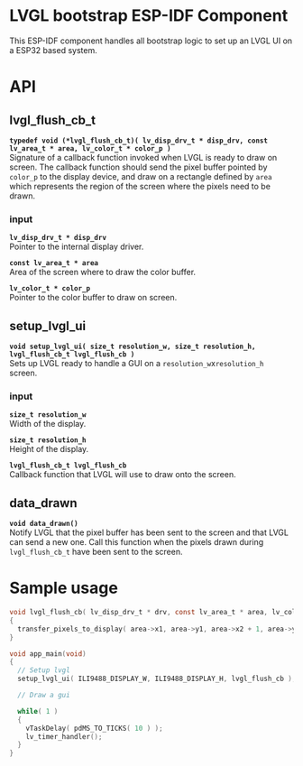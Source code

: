 # LVGL bootstrap ESP-IDF Component

This ESP-IDF component handles all bootstrap logic to set up an LVGL UI on a ESP32 based system.

# API

## lvgl_flush_cb_t
**`typedef void (*lvgl_flush_cb_t)( lv_disp_drv_t * disp_drv, const lv_area_t * area, lv_color_t * color_p )`**<br>
Signature of a callback function invoked when LVGL is ready to draw on screen. The callback function should send the pixel buffer pointed by `color_p` to the display device, and draw on a rectangle defined by `area` which represents the region of the screen where the pixels need to be drawn.

### input
**`lv_disp_drv_t * disp_drv`**<br>
Pointer to the internal display driver.

**`const lv_area_t * area`**<br>
Area of the screen where to draw the color buffer.

**`lv_color_t * color_p`**<br>
Pointer to the color buffer to draw on screen.

## setup_lvgl_ui
**`void setup_lvgl_ui( size_t resolution_w, size_t resolution_h, lvgl_flush_cb_t lvgl_flush_cb )`**<br>
Sets up LVGL ready to handle a GUI on a `resolution_w`x`resolution_h` screen. 

### input
**`size_t resolution_w`**<br>
Width of the display.

**`size_t resolution_h`**<br>
Height of the display.

**`lvgl_flush_cb_t lvgl_flush_cb`**<br>
Callback function that LVGL will use to draw onto the screen.

## data_drawn
**`void data_drawn()`**<br>
Notify LVGL that the pixel buffer has been sent to the screen and that LVGL can send a new one. Call this function when the pixels drawn during `lvgl_flush_cb_t` have been sent to the screen.

# Sample usage

```c
void lvgl_flush_cb( lv_disp_drv_t * drv, const lv_area_t * area, lv_color_t * color_map )
{
  transfer_pixels_to_display( area->x1, area->y1, area->x2 + 1, area->y2 + 1, color_map );
}

void app_main(void)
{
  // Setup lvgl
  setup_lvgl_ui( ILI9488_DISPLAY_W, ILI9488_DISPLAY_H, lvgl_flush_cb );

  // Draw a gui

  while( 1 )
  {
    vTaskDelay( pdMS_TO_TICKS( 10 ) );
    lv_timer_handler();
  }
}
```

